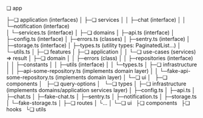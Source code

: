 ❏ app

├─❏ application (interfaces)
│ ├─❏ services
│ │ ├─chat (interface)
│ │ └─notification (interface)  
│ └─services.ts (interface)
│
├─❏ domains
│ ├─api.ts (interface)
│ ├─config.ts (interface)
│ ├─errors.ts (classes)
│ ├─sentry.ts (interface)
│ ├─storage.ts (interface)
│ ├─types.ts (utility types: PaginatedList...)
│ └─utils.ts
│
├─❏ features
│ ├─❏ application
│ │ └─❏ use-cases (services) => result
│ ├─❏ domain
│ │ ├─errors (class)
│ │ ├─repositories (interface)
│ │ ├─constants
│ │ ├─utils (interface)
│ │ └─types.ts
│ ├─❏ infrastructure
│ │ ├─api-some-repository.ts (implements domain layer)
│ │ └─fake-api-some-repository.ts (implements domain layer)
│ └─❏ ui
│ ` `├─❏ components
│ ` `├─❏ query-options
│ ` `└─❏ types
│
├─❏ infrastructure (implements domains/application services layer)
│ ├─config.ts
│ ├─api.ts
│ ├─chat.ts
│ ├─fake-chat.ts
│ ├─sentry.ts
│ ├─notification.ts
│ ├─storage.ts
│ └─fake-storage.ts
│
├─❏ routes
│ └...
│
└─❏ ui
` `├❏ components
` `├❏ hooks
` `└❏ utils

